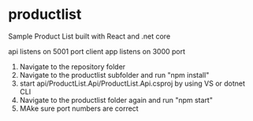 # productlist
Sample Product List built with React and .net core

api listens on 5001 port
client app listens on 3000 port

1. Navigate to the repository folder
2. Navigate to the productlist subfolder and run "npm install"
3. start api/ProductList.Api/ProductList.Api.csproj by using VS or dotnet CLI
4. Navigate to the productlist folder again and run "npm start"
5. MAke sure port numbers are correct
